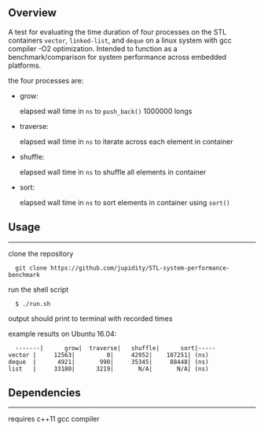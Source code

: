 ## Overview

A test for evaluating the time duration of four processes on the STL containers `vector`, `linked-list`, and `deque` on a linux system with gcc compiler -O2 optimization. Intended to function as a benchmark/comparison for system performance across embedded platforms. 

the four processes are:

* grow:

  elapsed wall time in `ns` to ``push_back()`` 1000000 longs

* traverse:

  elapsed wall time in `ns` to iterate across each element in container

* shuffle:

  elapsed wall time in `ns` to shuffle all elements in container

* sort:

  elapsed wall time in `ns` to sort elements in container using `sort()`



## Usage
---


clone the repository

      git clone https://github.com/jupidity/STL-system-performance-benchmark

run the shell script

      $ ./run.sh

output should print to terminal with recorded times

example results on Ubuntu 16.04:

      -------|      grow|  traverse|   shuffle|      sort|-----
    vector |     12563|         0|     42952|    107251| (ns)
    deque  |      4921|       990|     35345|     88448| (ns)
    list   |     33180|      3219|       N/A|       N/A| (ns)



## Dependencies
---

requires c++11 gcc compiler
